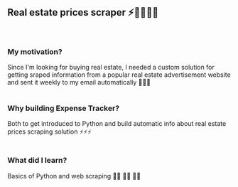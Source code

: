 <h2>Real estate prices scraper ⚡️✌🏾✌🏻</h2>
<br />

<h3>My motivation?</h3>

Since I'm looking for buying real estate, I needed a custom solution for getting sraped information from a popular real estate advertisement website and sent it weekly to my email automatically 🏡🏡🏡 <br />
<br />


<h3>Why building Expense Tracker?</h3>

Both to get introduced to Python and build automatic info about real estate prices scraping solution ⚡️⚡️⚡️<br />
<br />


<h3>What did I learn?</h3>

Basics of Python and web scraping 🏄🏼‍ 🏄🏼‍ 🏄🏼‍ <br />
<br />
